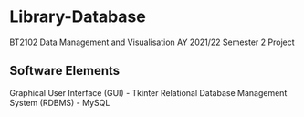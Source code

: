 # Library-Database
BT2102 Data Management and Visualisation AY 2021/22 Semester 2 Project

## Software Elements
Graphical User Interface (GUI) - Tkinter
Relational Database Management System (RDBMS) - MySQL
